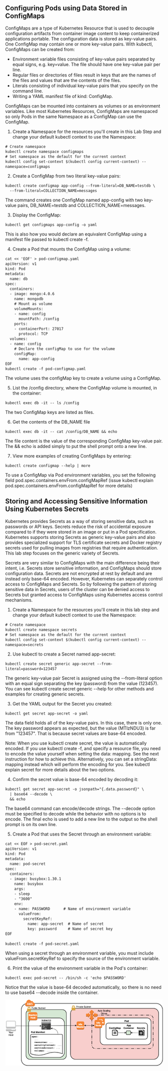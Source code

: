 Configuring Pods using Data Stored in ConfigMaps
------------------------------------------------

ConfigMaps are a type of Kubernetes Resource that is used to decouple configuration artifacts from container image content to keep containerized applications portable. The configuration data is stored as key-value pairs. One ConfigMap may contain one or more key-value pairs. With kubectl, ConfigMaps can be created from:

- Environment variable files consisting of key-value pairs separated by equal signs, e.g. key=value. The file should have one key-value pair per line.
- Regular files or directories of files result in keys that are the names of the files and values that are the contents of the files.
- Literals consisting of individual key-value pairs that you specify on the command line.
- Writing a YAML manifest file of kind: ConfigMap.

ConfigMaps can be mounted into containers as volumes or as environment variables. Like most Kubernetes Resources, ConfigMaps are namespaced so only Pods in the same Namespace as a ConfigMap can use the ConfigMap.

1. Create a Namespace for the resources you'll create in this Lab Step and change your default kubectl context to use the Namespace:
  ```
  # Create namespace
  kubectl create namespace configmaps
  # Set namespace as the default for the current context
  kubectl config set-context $(kubectl config current-context) --namespace=configmaps
  ```

2. Create a ConfigMap from two literal key-value pairs:
  ```
  kubectl create configmap app-config --from-literal=DB_NAME=testdb \
    --from-literal=COLLECTION_NAME=messages
  ```

  The command creates one ConfigMap named app-config with two key-value pairs, DB_NAME=testdb and COLLECTION_NAME=messages.

3. Display the ConfigMap:
  ```
  kubectl get configmaps app-config -o yaml
  ```

  This is also how you would declare an equivalent ConfigMap using a manifest file passed to kubectl create -f.

4. Create a Pod that mounts the ConfigMap using a volume:
  ```
  cat << 'EOF' > pod-configmap.yaml
  apiVersion: v1
  kind: Pod
  metadata:
    name: db
  spec:
    containers:
    - image: mongo:4.0.6
      name: mongodb
      # Mount as volume
      volumeMounts:
      - name: config
        mountPath: /config
      ports:
      - containerPort: 27017
        protocol: TCP
    volumes:
    - name: config
      # Declare the configMap to use for the volume
      configMap:
        name: app-config
  EOF
  kubectl create -f pod-configmap.yaml
  ```

  The volume uses the configMap key to create a volume using a ConfigMap.

5. List the /config directory, where the ConfigMap volume is mounted, in the container:
  ```
  kubectl exec db -it -- ls /config
  ```

  The two ConfigMap keys are listed as files.

6. Get the contents of the DB_NAME file
  ```
  kubectl exec db -it -- cat /config/DB_NAME && echo
  ```

  The file content is the value of the corresponding ConfigMap key-value pair. The && echo is added simply to put the shell prompt onto a new line.

7. View more examples of creating ConfigMaps by entering:
  ```
  kubectl create configmap --help | more
  ```

To use a ConfigMap via Pod environment variables, you set the following field pod.spec.containers.envFrom.configMapRef (issue kubectl explain pod.spec.containers.envFrom.configMapRef for more details)

Storing and Accessing Sensitive Information Using Kubernetes Secrets
--------------------------------------------------------------------

Kubernetes provides Secrets as a way of storing sensitive data, such as passwords or API keys. Secrets reduce the risk of accidental exposure compared to if they were stored in an image or put in a Pod specification. Kubernetes supports storing Secrets as generic key-value pairs and also provides specialized support for TLS certificate secrets and Docker registry secrets used for pulling images from registries that require authentication. This lab step focuses on the generic variety of Secrets.

Secrets are very similar to ConfigMaps with the main difference being their intent, i.e. Secrets store sensitive information, and ConfigMaps should store configuration data. Secrets are not encrypted at rest by default and are instead only base-64 encoded. However, Kubernetes can separately control access to ConfigMaps and Secrets. So by following the pattern of storing sensitive data in Secrets, users of the cluster can be denied access to Secrets but granted access to ConfigMaps using Kubernetes access control mechanisms.

1. Create a Namespace for the resources you'll create in this lab step and change your default kubectl context to use the Namespace:
  ```
  # Create namespace
  kubectl create namespace secrets
  # Set namespace as the default for the current context
  kubectl config set-context $(kubectl config current-context) --namespace=secrets
  ```

2. Use kubectl to create a Secret named app-secret:
  ```
  kubectl create secret generic app-secret --from-literal=password=123457
  ```

  The generic key-value pair Secret is assigned using the --from-literal option with an equal sign separating the key (password) from the value (123457). You can see kubectl create secret generic --help for other methods and examples for creating generic secrets.

3. Get the YAML output for the Secret you created:
  ```
  kubectl get secret app-secret -o yaml
  ```

  The data field holds all of the key-value pairs. In this case, there is only one. The key password appears as expected, but the value (MTIzNDU3) is far from "123457". That is because secret values are base-64 encoded.

  Note: When you use kubectl create secret, the value is automatically encoded. If you use kubectl create -f, and specify a resource file, you need to encode the value yourself when setting the data: mapping. See the next instruction for how to achieve this. Alternatively, you can set a stringData: mapping instead which will perform the encoding for you. See kubectl explain secret for more details about the two options.

4. Confirm the secret value is base-64 encoded by decoding it:
  ```
  kubectl get secret app-secret -o jsonpath="{.data.password}" \
    | base64 --decode \
    && echo
  ```

  The base64 command can encode/decode strings. The --decode option must be specified to decode while the behavior with no options is to encode. The final echo is used to add a new line to the output so the shell prompt is on its own line.

5. Create a Pod that uses the Secret through an environment variable:
  ```
  cat << EOF > pod-secret.yaml
  apiVersion: v1
  kind: Pod
  metadata:
    name: pod-secret
  spec:
    containers:
    - image: busybox:1.30.1
      name: busybox
      args:
      - sleep
      - "3600"
      env:
      - name: PASSWORD      # Name of environment variable
        valueFrom:
          secretKeyRef:
            name: app-secret  # Name of secret
            key: password     # Name of secret key
  EOF

  kubectl create -f pod-secret.yaml
  ```

  When using a secret through an environment variable, you must include valueFrom.secretKeyRef to specify the source of the environment variable.

6. Print the value of the environment variable in the Pod's container:
  ```
  kubectl exec pod-secret -- /bin/sh -c 'echo $PASSWORD'
  ```

  Notice that the value is base-64 decoded automatically, so there is no need to use base64 --decode inside the container.

![Config Maps and Secrets](images/configmap.png)
